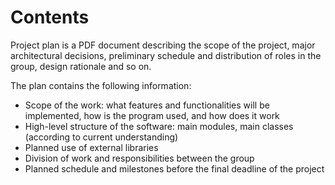 # Contents


Project plan is a PDF document describing the scope of the project, major architectural decisions, 
preliminary schedule and distribution of roles in the group, design rationale and so on.

The plan contains the following information:

- Scope of the work: what features and functionalities will be implemented, how is the program used, and how does it work
- High-level structure of the software: main modules, main classes (according to current understanding)
- Planned use of external libraries
- Division of work and responsibilities between the group
- Planned schedule and milestones before the final deadline of the project

